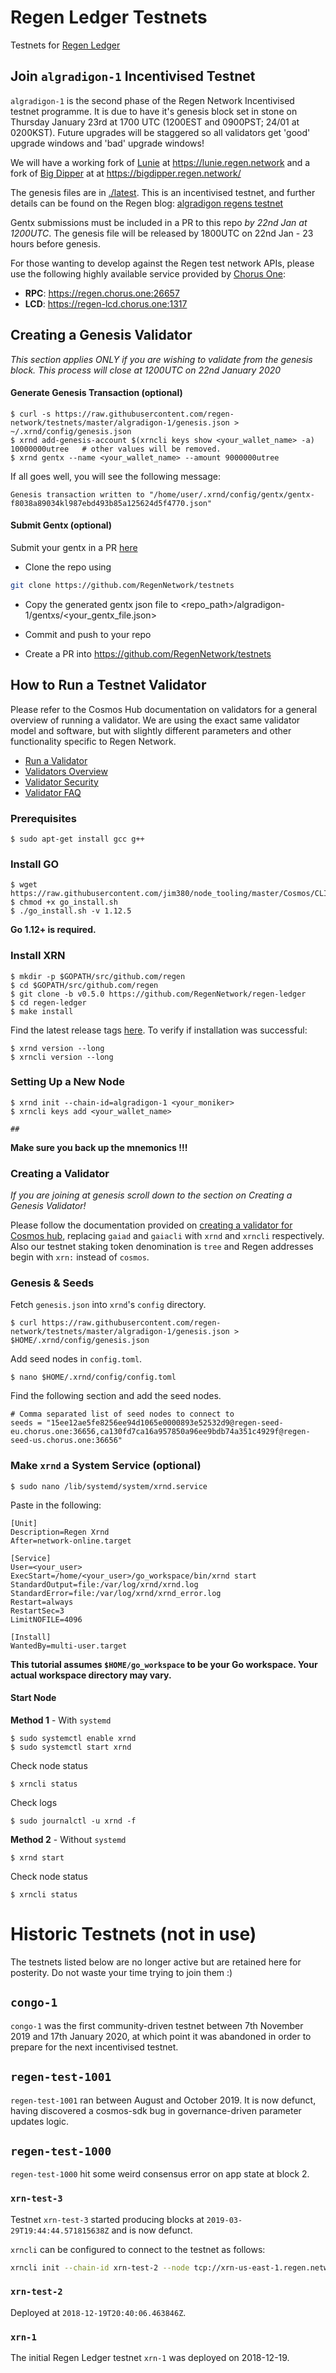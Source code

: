 # Regen Ledger Testnets

Testnets for [Regen Ledger](https://github.com/RegenNetwork/regen-ledger)



## Join `algradigon-1` Incentivised Testnet

`algradigon-1` is the second phase of the Regen Network Incentivised testnet programme. It is due to have it's genesis block set in stone on Thursday January 23rd at 1700 UTC (1200EST and 0900PST; 24/01 at 0200KST). Future upgrades will be staggered so all validators get 'good' upgrade windows and 'bad' upgrade windows!

We will have a working fork of [Lunie](https://github.com/luniehq/lunie) at https://lunie.regen.network
and a fork of [Big Dipper](https://github.com/forbole/big_dipper) at at https://bigdipper.regen.network/

The genesis files are in [./latest](latest). This is an incentivised testnet, and further details can be found on the Regen blog: [algradigon regens testnet](https://medium.com/regen-network/algradigon-regens-testnet-2000-4ea377c4a590)

Gentx submissions must be included in a PR to this repo *by 22nd Jan at 1200UTC*. The genesis file will be released by 1800UTC on 22nd Jan - 23 hours before genesis.

For those wanting to develop against the Regen test network APIs, please use the following highly available service provided by [Chorus One](https://chorus.one):
* **RPC**: https://regen.chorus.one:26657
* **LCD**: https://regen-lcd.chorus.one:1317

## Creating a Genesis Validator

*This section applies ONLY if you are wishing to validate from the genesis block. This process will close at 1200UTC on 22nd January 2020*

#### Generate Genesis Transaction (optional)
```
$ curl -s https://raw.githubusercontent.com/regen-network/testnets/master/algradigon-1/genesis.json > ~/.xrnd/config/genesis.json
$ xrnd add-genesis-account $(xrncli keys show <your_wallet_name> -a) 10000000utree   # other values will be removed.
$ xrnd gentx --name <your_wallet_name> --amount 9000000utree
```
If all goes well, you will see the following message:
```
Genesis transaction written to "/home/user/.xrnd/config/gentx/gentx-f8038a89034kl987ebd493b85a125624d5f4770.json"
```
#### Submit Gentx (optional)
Submit your gentx in a PR [here](https://github.com/RegenNetwork/testnets)

- Clone the repo using

```sh
git clone https://github.com/RegenNetwork/testnets
```

- Copy the generated gentx json file to <repo_path>/algradigon-1/gentxs/<your_gentx_file.json>

- Commit and push to your repo
- Create a PR into https://github.com/RegenNetwork/testnets

## How to Run a Testnet Validator

Please refer to the Cosmos Hub documentation on validators for a general overview of running a validator. We are using the exact same validator model and software, but with slightly different parameters and other functionality specific to Regen Network.

* [Run a Validator](https://cosmos.network/docs/cosmos-hub/validators/validator-setup.html)
* [Validators Overview](https://cosmos.network/docs/cosmos-hub/validators/overview.html)
* [Validator Security](https://cosmos.network/docs/cosmos-hub/validators/security.html)
* [Validator FAQ](https://cosmos.network/docs/cosmos-hub/validators/validator-faq.html)


### Prerequisites
```
$ sudo apt-get install gcc g++
```
### Install GO
```
$ wget https://raw.githubusercontent.com/jim380/node_tooling/master/Cosmos/CLI/go_install.sh
$ chmod +x go_install.sh
$ ./go_install.sh -v 1.12.5
```
**Go 1.12+ is required.**
### Install XRN
```
$ mkdir -p $GOPATH/src/github.com/regen
$ cd $GOPATH/src/github.com/regen
$ git clone -b v0.5.0 https://github.com/RegenNetwork/regen-ledger
$ cd regen-ledger
$ make install
```
Find the latest release tags [here](https://github.com/RegenNetwork/regen-ledger/releases). To verify if installation was successful:
```
$ xrnd version --long
$ xrncli version --long
```
### Setting Up a New Node
```
$ xrnd init --chain-id=algradigon-1 <your_moniker>
$ xrncli keys add <your_wallet_name>

##
```
**Make sure you back up the mnemonics !!!**

### Creating a Validator
*If you are joining at genesis scroll down to the section on Creating a Genesis Validator!*

Please follow the documentation provided on [creating a validator for Cosmos hub](https://github.com/cosmos/gaia/blob/master/docs/validators/validator-setup.md#create-your-validator), replacing `gaiad` and `gaiacli` with `xrnd` and `xrncli` respectively. Also our testnet staking token denomination is `tree` and Regen addresses begin with `xrn:` instead of `cosmos`.

### Genesis & Seeds
Fetch `genesis.json` into `xrnd`'s `config` directory.
```
$ curl https://raw.githubusercontent.com/regen-network/testnets/master/algradigon-1/genesis.json > $HOME/.xrnd/config/genesis.json
```
Add seed nodes in `config.toml`.
```
$ nano $HOME/.xrnd/config/config.toml
```
Find the following section and add the seed nodes.
```
# Comma separated list of seed nodes to connect to
seeds = "15ee12ae5fe8256ee94d1065e0000893e52532d9@regen-seed-eu.chorus.one:36656,ca130fd7ca16a957850a96ee9bdb74a351c4929f@regen-seed-us.chorus.one:36656"
```
### Make `xrnd` a System Service (optional)
```
$ sudo nano /lib/systemd/system/xrnd.service
```
Paste in the following:
```
[Unit]
Description=Regen Xrnd
After=network-online.target

[Service]
User=<your_user>
ExecStart=/home/<your_user>/go_workspace/bin/xrnd start
StandardOutput=file:/var/log/xrnd/xrnd.log
StandardError=file:/var/log/xrnd/xrnd_error.log
Restart=always
RestartSec=3
LimitNOFILE=4096

[Install]
WantedBy=multi-user.target
```
**This tutorial assumes `$HOME/go_workspace` to be your Go workspace. Your actual workspace directory may vary.**
#### Start Node
**Method 1** - With `systemd`
```
$ sudo systemctl enable xrnd
$ sudo systemctl start xrnd
```
Check node status
```
$ xrncli status
```
Check logs
```
$ sudo journalctl -u xrnd -f
```
**Method 2** - Without `systemd`
```
$ xrnd start
```
Check node status
```
$ xrncli status
```

# Historic Testnets (not in use)

The testnets listed below are no longer active but are retained here for posterity. Do not waste your time trying to join them :)

## `congo-1` 

`congo-1` was the first community-driven testnet between 7th November 2019 and 17th January 2020, at which point it was abandoned in order to prepare for the next incentivised testnet.

## `regen-test-1001`

`regen-test-1001` ran between August and October 2019. It is now defunct, having discovered a cosmos-sdk bug in governance-driven parameter updates logic.

## `regen-test-1000` 

`regen-test-1000` hit some weird consensus error on app state at block 2.

### `xrn-test-3`

Testnet `xrn-test-3` started producing blocks at `2019-03-29T19:44:44.571815638Z` and is now defunct.


`xrncli` can be configured to connect to the testnet as follows:

```sh
xrncli init --chain-id xrn-test-2 --node tcp://xrn-us-east-1.regen.network:26657
```

### `xrn-test-2`

Deployed at `2018-12-19T20:40:06.463846Z`.

### `xrn-1`

The initial Regen Ledger testnet `xrn-1` was deployed on 2018-12-19.

```
